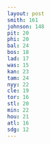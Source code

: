 ```yaml
---
layout: post
smith: 161
johnson: 148
pit: 20
phi: 20
bal: 24
bos: 18
lad: 17
was: 15
kan: 23
tam: 24
nyy: 22
cle: 19
tor: 16
stl: 20
min: 22
hou: 21
atl: 16
sdg: 12
---
```

